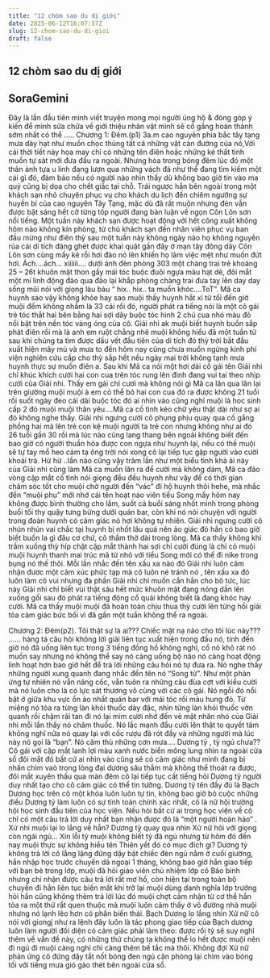 ```yaml
---
title: "12 chòm sao du dị giới"
date: 2025-06-12T16:07:57Z
slug: 12-chom-sao-du-di-gioi
draft: false
---
```


## 12 chòm sao du dị giới

## SoraGemini

Đây là lần đầu tiên minh viết truyện mong mọi người ủng hộ & đóng góp ý kiến để mình sửa chữa 
về giới thiệu nhân vật mình sẽ cố gắng hoàn thành sớm nhất có thể ..... 
Chương 1:  Đêm.(p1)
3a.m cao nguyên phía bắc tây tạng mưa dày hạt như muốn chọc thủng tất cả những vật cản đường của nó,Với cái thời tiết này họa may chỉ có những tên điên hoặc những kẻ thất tình muốn tự sát mới đưa đầu ra ngoài. Nhưng hòa trong bóng đêm lúc đó một thân ảnh tựa u linh đang lượn qua những vách đá như thể đang tìm kiếm một cái gì đó, đảm bảo nếu có người nào nhìn thấy dù không bao giờ tin vào ma quỷ cũng bị dọa cho chết giấc tại chỗ. Trái ngược hẳn bên ngoài trong một khách sạn nhỏ chuyên phục vụ cho khách du lịch đến chiêm ngưỡng sự huyền bí của cao nguyên Tây Tạng, mặc dù đã rất muộn nhưng đèn vẫn được bật sáng hết cỡ từng tốp người đang bàn luận về ngọn Côn Lôn sơn nổi tiếng. Một tuần này khách sạn được hoạt động với hết công xuất không hôm nào không kín phòng, từ chủ khách sạn đến nhân viên phục vụ ban đầu mừng như điên thỳ sau một tuần này không ngày nào họ không nguyền rủa cái di tích đáng ghét được khai quật gần đây ở mạn tây đông dãy Côn Lôn sơn cùng mấy kẻ rỗi hơi đào nó lên khiến họ làm việc mệt như muốn đứt hơi.
Ách....ách... xiiiiiì.... dưới ánh đèn phòng 303 một chàng trai trẻ khoảng 25 – 26t khuôn mặt thon gầy mái tóc buộc đuôi ngựa màu hạt dẻ, đôi mắt một mí linh động đảo qua đảo lại khắp phòng chàng trai đưa tay lên day day sống mũi nói với giọng làu bàu “ hix.. hix.. ta muốn khóc....ToT”. Mã ca huynh sao vậy không khỏe hay sao muội thấy huynh hắt xì từ tối đến giờ muội đếm không nhầm là 33 cái rồi đó, người phát ra tiếng nói là một cô gái trẻ tóc thắt hai bên bằng hai sợi dây buộc tóc hình 2 chú cua nhỏ màu đỏ nổi bật trên nền tóc vàng óng của cô. Giải nhi ak muội biết huynh buồn sắp phát điên rồi mà là anh em ruột chẳng nhẽ muội không hiểu đã một tuần từ sau khi chúng ta tìm được dấu vết đầu tiên của di tích đó thỳ trời bắt đầu xuất hiện mây mù và mưa to đến hôm nay cũng chưa muốn ngừng kinh phí viện nghiên cứu cấp cho thỳ sắp hết nếu ngày mai trời không tạnh mưa huynh thực sự muốn điên a. Sau khi Mã ca nói một hơi dài cô gái tên Giải nhi chỉ khúc khích cười hai con cua trên tóc rung lên đinh đang vui tai theo nhịp cười của Giải nhi. Thấy em gái chỉ cươi mà không nói gì Mã ca lăn qua lăn lại trên giường muội muội à em có thể bỏ hai con cua đó ra được không 21 tuổi rồi suốt ngày đeo cái dải buộc tóc đó ai nhìn vào cũng nghĩ muội là hoc sinh cấp 2 đó muội muội thân yêu....Mã ca cố tình kéo chữ yêu thật dài như sợ ai đó không nghe thấy. Giải nhi ngưng cười cô phụng phịu quay qua cố gắng phồng hai má lên trẻ con kệ muội người ta trẻ con nhưng không như ai đó 26 tuổi gần 30 rồi mà lúc nào cũng lang thang bên ngoài không biết đến bao giờ có người thuần hóa được con ngựa như huynh lại, nếu có thề muội sẽ tự tay mổ heo cảm tạ ông trời nói xong cô lại tiếp tục gập người vào cười khoái trá. Hừ hừ ..lần nào cũng vậy trăm lần như một biểu tình khả ái này của Giải nhi cũng làm Mã ca muốn lăn ra để cười mà không dám, Mã ca đảo vòng cặp mắt cố tình nói giọng đều đều huynh như vậy để có thời gian chăm sóc tốt cho muội chờ người đến “vác” đi hộ huynh thôi hehe, mà nhắc đến “muội phu” mới nhớ cái tên hoạt náo viên tiểu Song mấy hôm nay không được bình thường cho lắm, suốt cả buổi sáng nhốt minh trong phòng buổi tối thy quậy tưng bừng dưới quán bar, còn khi nó nói chuyện với người trong đoàn huynh có cảm giác nó hơi không tự nhiên. Giải nhi ngưng cười cô nhún nhún vai chắc tại huynh bị nhốt lâu quá nên ảo giác đó hắn có bao giờ biết buồn la gì đâu cơ chứ, cô thầm thở dài trong lòng. Mã ca thấy không khí trầm xuống thỳ híp chặt cặp mắt thành hai sợi chỉ cười đúng là chỉ có muội muội huynh thanh mai trúc mã từ nhỏ với tiểu Song mới có thể đi nike trong bụng nó thế thôi. Mỗi lần nhắc đến tên xấu xa nào đó Giải nhi luôn cảm nhận đươc một cảm xúc phức tạp mà cô luôn né tránh nó , tên xấu xa đó luôn làm cô vui nhưng đa phần Giải nhi chỉ muốn cắn hắn cho bõ tức, lúc này Giải nhi chỉ biết vùi thật sâu hết mức khuôn mặt đang nóng dần lên xuống gối sau đó phát ra tiếng động cổ quái không biết là đang khóc hay cười. Mã ca thấy muội muội đã hoàn toàn chịu thua thỳ cười lên từng hồi giải tỏa cảm giác bức bối vì đã gần một tuần không thể ra ngoài.
 
Chương 2: Đêm(p2).
Tôi thật sự là ai??? Chiếc mặt nạ nào cho tôi lúc này??? ...... hàng tá câu hỏi không lời giải liên tục xuất hiện trong đầu nó, tính đến giờ nó đã uống liên tục trong 3 tiếng đồng hồ không nghỉ, cổ nó khô rát nó muốn say nhưng nó không thể say nó càng uống bộ não nó càng hoạt động linh hoạt hơn bao giờ hết để trả lời những câu hỏi nó tự đưa ra. Nó nghe thấy những người xung quanh đang nhắc đến tên nó “Song tử”. Như một phản ứng tự nhiên nó vẫn nâng cốc, vẫn tuôn ra những câu đùa cợt với kiểu cười mà nó luôn cho là có lực sát thương vô cùng với các cô gái. Nó ngồi đó nổi bật ở giữa khu vực ồn ào nhất quán bar với mái tóc rối màu hung đỏ. Từ miệng nó tỏa ra từng làn khói thuốc dày đặc, nhìn từng làn khói thuốc vờn quanh rồi chậm rãi tan đi nó lại mỉm cười nhớ đến vẻ mặt nhăn nhó của Giải nhi mỗi lần thấy nó châm thuốc. Nó lắc mạnh đầu cười lên thật to quyết tâm không nghĩ nữa nó quay lại với cốc rượu đã rót đầy và những người mà lúc này nó gọi là “bạn”. Nó căm thù những cơn mưa....
Dương tỷ , tỷ ngủ chưa?? Cô gái với cặp mắt lanh lợi màu xanh nước biển mông lung nhìn ra ngoài cửa sổ đôi mắt đó bất cứ ai nhìn vào cũng sẽ có cảm giác như mình đang bị nhấn chìm vaò trong lòng  đại dương sâu thẳm mà không thể thoát ra được, đôi mắt xuyên thấu qua màn đêm cô lại tiếp tục cất tiếng hỏi Dương tỷ người duy nhất tạo cho cô cảm giác có thể tin tưởng. Dương tỷ tên đầy đủ là Bạch Dương học trên cô một khóa luôn luôn tự tin, không bao giờ bỏ cuộc những điều Dương tỷ làm luôn có sự tính toán chính xác nhất, cô là nữ hội trưởng hội học sinh đầu tiên của học viện. Nếu hỏi bất cứ ai trong học viện về cô chỉ có một câu trả lời duy nhất bạn nhận được đó là “một người hoàn hảo” . Xử nhi muội lại lo lắng về hắn? Dương tỷ quay qua nhìn Xử nữ hỏi với giọng còn ngái ngủ... Xin lỗi tỷ muội không biết tỷ đã ngủ nhưng từ hôm đó đến nay muội thực sự không hiểu tên Thiên yết đó có mục đích gì? Dương tỷ không trả lời cô lẳng lặng đứng dậy bật chiếc đèn ngủ nằm ở cuối giường, hắn nhập học trước chuyến dã ngoại 1 tháng, không bao giờ hắn giao tiếp với bạn bè trong lớp, muội đã hỏi giáo viên chủ nhiệm lớp cô Bảo bình nhưng chỉ nhận được câu trả lời rất mơ hồ, còn hiện tại trong toàn bộ chuyến đi hắn liên tục biến mất khi trở lại muội dùng danh nghĩa lớp trưởng hỏi hắn cũng không thèm trả lời lúc đó muội chợt cảm nhận từ cơ thể hắn tỏa ra một thứ rất quen thuộc mà muội luôn cảm thấy ở võ đường nhà muội nhưng nó lạnh lẽo hơn có phần biến thái. Bạch Dương lo lắng nhìn Xử nữ cô nói với giongj như ra lệnh đây luôn là tác phong giao tiếp của Bạch dương luôn làm người đối diện có cảm giác phải làm theo: được rồi tỷ sẽ suy nghĩ thêm về vấn đề này, có những thứ chúng ta không thể lo hết được muội nên đi ngủ đi muội càng nghỉ chỉ càng thêm bế tắc mà thôi. Không đợi Xử nữ phản ứng cô đứng dậy tắt nốt bóng đen ngủ căn phòng lại chìm vào bóng tối với tiếng mưa gió gào thét bên ngoài cửa sổ.